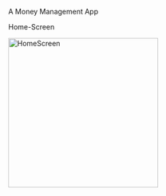 A Money Management App

Home-Screen

<img src="https://github.com/user-attachments/assets/37daa7c6-0f97-4ec2-bec1-4bdff85be656" alt="HomeScreen" width="300" />

